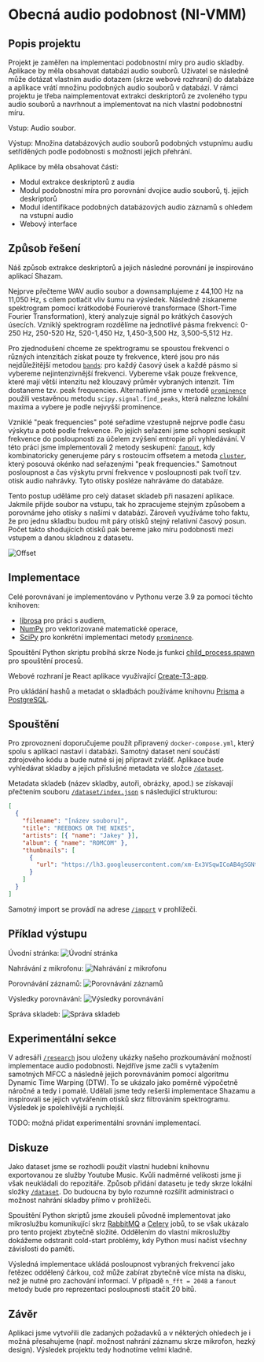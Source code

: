 # Obecná audio podobnost (NI-VMM)

## Popis projektu

Projekt je zaměřen na implementaci podobnostní míry pro audio skladby. Aplikace by měla obsahovat databázi audio souborů. Uživatel se následně může dotázat vlastním audio dotazem (skrze webové rozhraní) do databáze a aplikace vrátí množinu podobných audio souborů v databázi. V rámci projektu je třeba
naimplementovat extrakci deskriptorů ze zvoleného typu audio souborů a navrhnout a implementovat na nich vlastní podobnostní míru.

Vstup: Audio soubor.

Výstup: Množina databázových audio souborů podobných vstupnímu audiu setříděných podle podobnosti s možností jejich přehrání.

Aplikace by měla obsahovat části:

- Modul extrakce deskriptorů z audia
- Modul podobnostní míra pro porovnání dvojice audio souborů, tj. jejich deskriptorů
- Modul identifikace podobných databázových audio záznamů s ohledem na vstupní audio
- Webový interface

## Způsob řešení

Náš způsob extrakce deskriptorů a jejich následné porovnání je inspirováno aplikací Shazam.

Nejprve přečteme WAV audio soubor a downsamplujeme z 44,100 Hz na 11,050 Hz, s cílem potlačit vliv šumu na výsledek. Následně získaneme spektrogram pomocí krátkodobé Fourierové transformace (Short-Time Fourier Transformation), který analyzuje signál po krátkých časových úsecích. Vzniklý spektrogram rozdělíme na jednotlivé pásma frekvencí: 0-250 Hz, 250-520 Hz, 520-1,450 Hz, 1,450-3,500 Hz, 3,500-5,512 Hz.

Pro zjednodušení chceme ze spektrogramu se spoustou frekvencí o různých intenzitách získat pouze ty frekvence, které jsou pro nás nejdůležitější metodou [`bands`](/research/freq/bands.py): pro každý časový úsek a každé pásmo si vybereme nejintenzivnější frekvenci. Vybereme však pouze frekvence, které mají větší intenzitu než klouzavý průměr vybraných intenzit. Tím dostaneme tzv. peak frequencies. Alternativně jsme v metodě [`prominence`](/research/freq/prominence.py) použili vestavěnou metodu `scipy.signal.find_peaks`, která nalezne lokální maxima a vybere je podle nejvyšší prominence.

Vzniklé "peak frequencies" poté seřadíme vzestupně nejprve podle času výskytu a poté podle frekvence. Po jejich seřazení jsme schopni seskupit frekvence do posloupnosti za účelem zvýšení entropie při vyhledávání. V této práci jsme implementovali 2 metody seskupení: [`fanout`](/research/hash/fanout.py), kdy kombinatoricky generujeme páry s rostoucím offsetem a metoda [`cluster`](/research/hash/cluster.py), který posouvá okénko nad seřazenými "peak frequencies." Samotnout posloupnost a čas výskytu první frekvence v posloupnosti pak tvoří tzv. otisk audio nahrávky. Tyto otisky posléze nahráváme do databáze.

Tento postup uděláme pro celý dataset skladeb při nasazení aplikace. Jakmile přijde soubor na vstupu, tak ho zpracujeme stejným způsobem a porovnáme jeho otisky s našimi v databázi. Zároveň využíváme toho faktu, že pro jednu skladbu budou mít páry otisků stejný relativní časový posun. Počet takto shodujících otisků pak bereme jako míru podobnosti mezi vstupem a danou skladnou z datasetu.

![Offset](research/images/fingerprint_offset.excalidraw.png "Offset")

## Implementace

Celé porovnávaní je implementováno v Pythonu verze 3.9 za pomocí těchto knihoven:

- [librosa](https://librosa.org/doc/latest/index.html) pro práci s audiem,
- [NumPy](https://numpy.org/) pro vektorizované matematické operace,
- [SciPy](https://scipy.org) pro konkrétní implementaci metody [`prominence`](/research/freq/prominence.py).

Spouštění Python skriptu probíhá skrze Node.js funkci [child_process.spawn](https://nodejs.org/api/child_process.html#child_processspawncommand-args-options) pro spouštění procesů.

Webové rozhraní je React aplikace využívající [Create-T3-app](https://create.t3.gg/).

Pro ukládání hashů a metadat o skladbách používáme knihovnu [Prisma](https://www.prisma.io/) a [PostgreSQL](https://www.postgresql.org/).

## Spouštění

Pro zprovoznení doporučujeme použít připravený `docker-compose.yml`, který spolu s aplikací nastaví i databázi. Samotný dataset není součástí zdrojového kódu a bude nutné si jej připravit zvlášť. Aplikace bude vyhledávat skladby a jejich příslušné metadata ve složce [`/dataset`](/dataset).

Metadata skladeb (název skladby, autoři, obrázky, apod.) se získavají přečtením souboru [`/dataset/index.json`](/dataset/index.json) s následující strukturou:

```json
[
  {
    "filename": "[název souboru]",
    "title": "REEBOKS OR THE NIKES",
    "artists": [{ "name": "Jakey" }],
    "album": { "name": "ROMCOM" },
    "thumbnails": [
      {
        "url": "https://lh3.googleusercontent.com/xm-Ex3VSqwICoAB4gSGNtKiCETfh_lJ6_dYg2CpPqBlrdQjA1Rq8YZLDZUvTeyNfMsbNQTwbrbjivxQsTg=w120-h120-l90-rj"
      }
    ]
  }
]
```

Samotný import se provádí na adrese [`/import`](https://vmm.duong.cz/import) v prohlížeči.

## Příklad výstupu

Úvodní stránka: ![Úvodní stránka](research/images/2022-12-09-02-49-35.png)

Nahrávání z mikrofonu: ![Nahrávání z mikrofonu](research/images/2022-12-09-02-51-40.png)

Porovnávání záznamů: ![Porovnávání záznamů](research/images/2022-12-09-02-50-41.png)

Výsledky porovnávání: ![Výsledky porovnávání](research/images/2022-12-09-02-51-09.png)

Správa skladeb: ![Správa skladeb](research/images/2022-12-09-02-47-14.png)

## Experimentální sekce

V adresáři [`/research`](/research) jsou uloženy ukázky našeho prozkoumávání možností implementace audio podobnosti. Nejdříve jsme začli s vytažením samotných MFCC a následně jejich porovnáváním pomocí algoritmu Dynamic Time Warping (DTW). To se ukázalo jako poměrně výpočetně náročné a tedy i pomalé. Udělali jsme tedy rešerši implementace Shazamu a inspirovali se jejich vytvářením otisků skrz filtrováním spektrogramu. Výsledek je spolehlivější a rychlejší.

TODO: možná přidat experimentální srovnání implementací.

## Diskuze

Jako dataset jsme se rozhodli použít vlastní hudební knihovnu exportovanou ze služby Youtube Music. Kvůli nadměrné velikosti jsme ji však neukládali do repozitáře. Způsob přidání datasetu je tedy skrze lokální složky [`/dataset`](/dataset). Do budoucna by bylo rozumné rozšířit administraci o možnost nahrání skladby přímo v prohlížeči.

Spouštění Python skriptů jsme zkoušeli původně implementovat jako mikroslužbu komunikující skrz [RabbitMQ](https://www.rabbitmq.com/) a [Celery](https://docs.celeryq.dev/en/stable/) jobů, to se však ukázalo pro tento projekt zbytečně složité. Oddělením do vlastní mikroslužby dokážeme odstranit cold-start problémy, kdy Python musí načíst všechny závislosti do paměti.

Výsledná implementace ukládá posloupnost vybraných frekvencí jako řetězec oddělený čárkou, což může zabírat zbytečně více místa na disku, než je nutné pro zachování informací. V případě `n_fft = 2048` a `fanout` metody bude pro reprezentaci posloupnosti stačit 20 bitů.

## Závěr

Aplikaci jsme vytvořili dle zadaných požadavků a v některých ohledech je i možná přesahujeme (např. možnost nahrání záznamu skrze mikrofon, hezký design). Výsledek projektu tedy hodnotíme velmi kladně.
